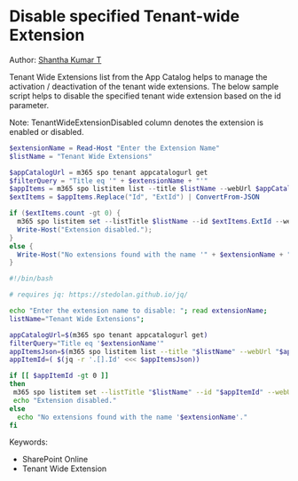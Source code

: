 # Disable specified Tenant-wide Extension

Author: [Shantha Kumar T](https://www.ktskumar.com/2020/04/manage-tenant-wide-extensions-using-office-365-cli/)

Tenant Wide Extensions list from the App Catalog helps to manage the activation / deactivation of the tenant wide extensions. The below sample script helps to disable the specified tenant wide extension based on the id parameter.

Note: TenantWideExtensionDisabled column denotes the extension is enabled or disabled.

```powershell tab="PowerShell Core"
$extensionName = Read-Host "Enter the Extension Name"
$listName = "Tenant Wide Extensions"

$appCatalogUrl = m365 spo tenant appcatalogurl get
$filterQuery = "Title eq '" + $extensionName + "'"
$appItems = m365 spo listitem list --title $listName --webUrl $appCatalogUrl --fields "Id,Title" --filter $filterQuery --output json
$extItems = $appItems.Replace("Id", "ExtId") | ConvertFrom-JSON

if ($extItems.count -gt 0) {
  m365 spo listitem set --listTitle $listName --id $extItems.ExtId --webUrl $appCatalogUrl --TenantWideExtensionDisabled "true" >$null 2>&1
  Write-Host("Extension disabled.");
}
else {
  Write-Host("No extensions found with the name '" + $extensionName + "'.");
}
```

```bash tab="Bash"
#!/bin/bash

# requires jq: https://stedolan.github.io/jq/

echo "Enter the extension name to disable: "; read extensionName;
listName="Tenant Wide Extensions";

appCatalogUrl=$(m365 spo tenant appcatalogurl get)
filterQuery="Title eq '$extensionName'"
appItemsJson=$(m365 spo listitem list --title "$listName" --webUrl "$appCatalogUrl" --fields "Id,Title" --filter "$filterQuery" --output json)
appItemId=( $(jq -r '.[].Id' <<< $appItemsJson))

if [[ $appItemId -gt 0 ]]
then
 m365 spo listitem set --listTitle "$listName" --id "$appItemId" --webUrl "$appCatalogUrl" --TenantWideExtensionDisabled "true" >/dev/null 2>&1
 echo "Extension disabled."
else
  echo "No extensions found with the name '$extensionName'."
fi
```

Keywords:

- SharePoint Online
- Tenant Wide Extension
